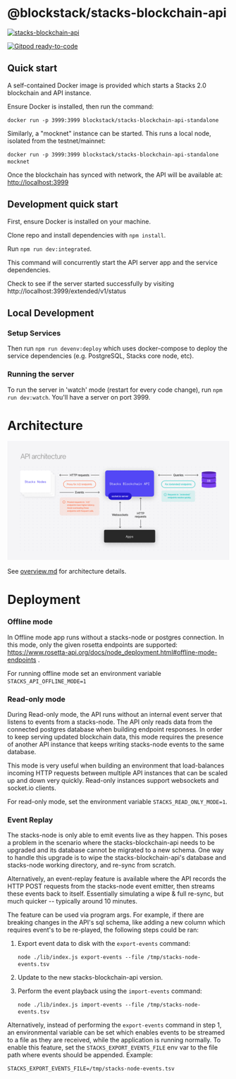 # @blockstack/stacks-blockchain-api

[![stacks-blockchain-api](https://github.com/blockstack/stacks-blockchain-api/actions/workflows/stacks-blockchain-api.yml/badge.svg?branch=master)](https://github.com/blockstack/stacks-blockchain-api/actions/workflows/stacks-blockchain-api.yml)

[![Gitpod ready-to-code](https://img.shields.io/badge/Gitpod-ready--to--code-blue?logo=gitpod)](https://gitpod.io/#https://github.com/blockstack/stacks-blockchain-api)

## Quick start

A self-contained Docker image is provided which starts a Stacks 2.0 blockchain and API instance.

Ensure Docker is installed, then run the command:

```shell
docker run -p 3999:3999 blockstack/stacks-blockchain-api-standalone
```

Similarly, a "mocknet" instance can be started. This runs a local node, isolated from the testnet/mainnet:

```shell
docker run -p 3999:3999 blockstack/stacks-blockchain-api-standalone mocknet
```

Once the blockchain has synced with network, the API will be available at:
[http://localhost:3999](http://localhost:3999)

## Development quick start

First, ensure Docker is installed on your machine.

Clone repo and install dependencies with `npm install`.

Run `npm run dev:integrated`.

This command will concurrently start the API server app and the service dependencies.

Check to see if the server started successfully by visiting http://localhost:3999/extended/v1/status

## Local Development

### Setup Services

Then run `npm run devenv:deploy` which uses docker-compose to deploy the service dependencies (e.g. PostgreSQL, Stacks core node, etc).

### Running the server

To run the server in 'watch' mode (restart for every code change), run `npm run dev:watch`. You'll have a server on port 3999.

# Architecture

![API architecture!](api-architecture.png)

See [overview.md](overview.md) for architecture details.

# Deployment

### Offline mode

In Offline mode app runs without a stacks-node or postgres connection. In this mode, only the given rosetta endpoints are supported:
https://www.rosetta-api.org/docs/node_deployment.html#offline-mode-endpoints .

For running offline mode set an environment variable `STACKS_API_OFFLINE_MODE=1`

### Read-only mode

During Read-only mode, the API runs without an internal event server that listens to events from a stacks-node.
The API only reads data from the connected postgres database when building endpoint responses.
In order to keep serving updated blockchain data, this mode requires the presence of another API instance that keeps writing stacks-node events to the same database.

This mode is very useful when building an environment that load-balances incoming HTTP requests between multiple API instances that can be scaled up and down very quickly.
Read-only instances support websockets and socket.io clients.

For read-only mode, set the environment variable `STACKS_READ_ONLY_MODE=1`.

### Event Replay

The stacks-node is only able to emit events live as they happen. This poses a problem in the scenario where the stacks-blockchain-api needs to
be upgraded and its database cannot be migrated to a new schema. One way to handle this upgrade is to wipe the stacks-blockchain-api's database
and stacks-node working directory, and re-sync from scratch.

Alternatively, an event-replay feature is available where the API records the HTTP POST requests from the stacks-node event emitter, then streams
these events back to itself. Essentially simulating a wipe & full re-sync, but much quicker -- typically around 10 minutes.

The feature can be used via program args. For example, if there are breaking changes in the API's sql schema, like adding a new column which requires
event's to be re-played, the following steps could be ran:

1. Export event data to disk with the `export-events` command:

   ```shell
   node ./lib/index.js export-events --file /tmp/stacks-node-events.tsv
   ```
2. Update to the new stacks-blockchain-api version.
3. Perform the event playback using the `import-events` command:

   ```shell
   node ./lib/index.js import-events --file /tmp/stacks-node-events.tsv
   ```

Alternatively, instead of performing the `export-events` command in step 1, an environmental variable can be set which enables events to be streamed to a file
as they are received, while the application is running normally. To enable this feature, set the `STACKS_EXPORT_EVENTS_FILE` env var to the file path where
events should be appended. Example:
```
STACKS_EXPORT_EVENTS_FILE=/tmp/stacks-node-events.tsv
```
